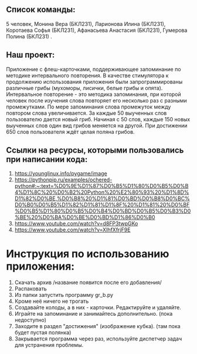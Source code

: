 ## Список команды:
5 человек, Монина Вера (БКЛ231), Ларионова Илина (БКЛ231), Коротаева Софья (БКЛ231), Афанасьева Анастасия (БКЛ231), Гумерова Полина (БКЛ231) .
## Наш проект:
Приложение с флеш-карточками, поддерживающее запоминание по методике интервального повторения. В качестве стимулятора к продолжению использования приложения были запрограммированы различные грибы (мухоморы, лисички, белые грибы и опята).
Интервальное повторение - это методика запоминания, при которой человек после изучения слова повторяет его несколько раз с разными промежутками. По мере запоминания слова промежуток между повтором слова увеличивается.
За каждые 50 выученных слов пользователю дается новый гриб. Начиная с 50 слов, каждые 150 новых выученных слов один вид грибов меняется на другой. При достижении 650 слов пользователя ждёт целая поляна грибов.
## Ссылки на ресурсы, которыми пользовались при написании кода: 
1) https://younglinux.info/pygame/image
2) https://pythonpip.ru/examples/ochered-python#:~:text=%D0%9E%D1%87%D0%B5%D1%80%D0%B5%D0%B4%D1%8C%20%D0%B2%20Python%20%E2%80%93%20%D1%8D%D1%82%D0%BE,%D0%B8%20%D1%81%D0%BD%D0%B8%D0%BC%D0%B0%D0%B5%D1%82%D1%81%D1%8F%20%D1%81%20%D0%BF%D0%B5%D1%80%D0%B5%D0%B4%D0%BD%D0%B5%D0%B3%D0%BE%20%D0%BA%D0%BE%D0%BD%D1%86%D0%B0
3) https://www.youtube.com/watch?v=d8FP3twpGKo
4) https://www.youtube.com/watch?v=XIhfXfrjF9E
# Инструкция по использованию приложения:
1. Скачать архив /название появится после его добавления/
2. Распаковать
3. Из папки запустить программу gr_b.py
4. Кроме неё ничего не трогать
5. Создавайте колоды, а в них - карточки. Редактируйте и удаляйте.
6. Играйте на запоминание и занимайтесь дополнительно. (пока недоступно)
7. Заходите в раздел "достижения" (изображение кубка). (там пока будет пустая полянка)
8. Закрывается программа через раз, используйте диспетчер задач для устранения проблемы.
